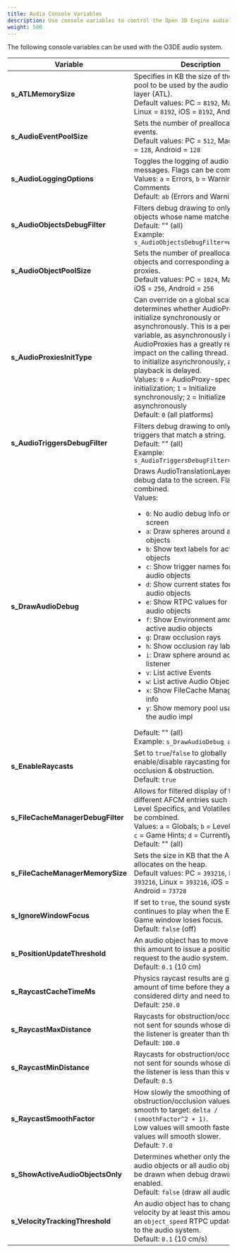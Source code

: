 ```yaml
---
title: Audio Console Variables
description: Use console variables to control the Open 3D Engine audio system.
weight: 500
---
```


The following console variables can be used with the O3DE audio system.

| Variable | Description |
| --- | --- |
| **s_ATLMemorySize** | Specifies in KB the size of the memory pool to be used by the audio translation layer (ATL). <br> Default values: PC = `8192`, Mac = `8192`, Linux = `8192`, iOS = `8192`, Android = `4096` |
| **s_AudioEventPoolSize** | Sets the number of preallocated audio events. <br> Default values: PC = `512`, Mac = `512`, iOS = `128`, Android = `128` |
| **s_AudioLoggingOptions** | Toggles the logging of audio-related messages. Flags can be combined. <br> Values: `a` = Errors, `b` = Warnings, `c` = Comments <br> Default: `ab` (Errors and Warnings) |
| **s_AudioObjectsDebugFilter** | Filters debug drawing to only audio objects whose name matches a string. <br> Default: "" (all) <br> Example: `s_AudioObjectsDebugFilter=weapon_axe` |
| **s_AudioObjectPoolSize** | Sets the number of preallocated audio objects and corresponding audio proxies. <br> Default values: PC = `1024`, Mac = `2048`, iOS = `256`, Android = `256` |
| **s_AudioProxiesInitType** | Can override on a global scale. If set, it determines whether AudioProxies initialize synchronously or asynchronously. This is a performance variable, as asynchronously initializing AudioProxies has a greatly reduced impact on the calling thread. When set to initialize asynchronously, audio playback is delayed. <br> Values: `0` = AudioProxy-specific initialization; `1` = Initialize synchronously; `2` = Initialize asynchronously <br> Default: `0` (all platforms) |
| **s_AudioTriggersDebugFilter** | Filters debug drawing to only audio triggers that match a string. <br> Default: "" (all) <br> Example: `s_AudioTriggersDebugFilter=impact_hit` |
| **s_DrawAudioDebug** | Draws AudioTranslationLayer related debug data to the screen. Flags can be combined. <br> Values: <br><ul><li>`0`: No audio debug info on the screen</li><li>`a`: Draw spheres around active audio objects</li><li>`b`: Show text labels for active audio objects</li><li>`c`: Show trigger names for active audio objects</li><li>`d`: Show current states for active audio objects</li><li>`e`: Show RTPC values for active audio objects</li><li>`f`: Show Environment amounts for active audio objects</li><li>`g`: Draw occlusion rays</li><li>`h`: Show occlusion ray labels</li><li>`i`: Draw sphere around active audio listener</li><li>`v`: List active Events</li><li>`w`: List active Audio Objects</li><li>`x`: Show FileCache Manager debug info</li><li>`y`: Show memory pool usage info for the audio impl</li></ul> Default: "" (all) <br> Example: `s_DrawAudioDebug abc` |
| **s_EnableRaycasts** | Set to `true`/`false` to globally enable/disable raycasting for audio occlusion & obstruction. <br> Default: `true` |
| **s_FileCacheManagerDebugFilter** | Allows for filtered display of the different AFCM entries such as Globals, Level Specifics, and Volatiles. Flags can be combined. <br> Values: `a` = Globals; `b` = Level Specifics; `c` = Game Hints; `d` = Currently Loaded <br> Default: "" (all)|
| **s_FileCacheManagerMemorySize** | Sets the size in KB that the AFCM allocates on the heap. <br> Default values: PC = `393216`, Mac = `393216`, Linux = `393216`, iOS = `2048`, Android = `73728` |
| **s_IgnoreWindowFocus** | If set to `true`, the sound system continues to play when the Editor or Game window loses focus. <br> Default: `false` (off) |
| **s_PositionUpdateThreshold** | An audio object has to move by at least this amount to issue a position update request to the audio system. <br> Default: `0.1` (10 cm) |
| **s_RaycastCacheTimeMs** | Physics raycast results are given this amount of time before they are considered dirty and need to be recast. <br> Default: `250.0` |
| **s_RaycastMaxDistance** | Raycasts for obstruction/occlusion are not sent for sounds whose distance to the listener is greater than this value. <br> Default: `100.0` |
| **s_RaycastMinDistance** | Raycasts for obstruction/occlusion are not sent for sounds whose distance to the listener is less than this value. <br> Default: `0.5` |
| **s_RaycastSmoothFactor** | How slowly the smoothing of obstruction/occlusion values should smooth to target: `delta / (smoothFactor^2 + 1)`. <br> Low values will smooth faster; high values will smooth slower. <br> Default: `7.0` |
| **s_ShowActiveAudioObjectsOnly** | Determines whether only the active audio objects or all audio objects should be drawn when debug drawing is enabled. <br> Default: `false` (draw all audio objects) |
| **s_VelocityTrackingThreshold** | An audio object has to change its velocity by at least this amount to issue an `object_speed` RTPC update request to the audio system. <br> Default: `0.1` (10 cm/s) |
